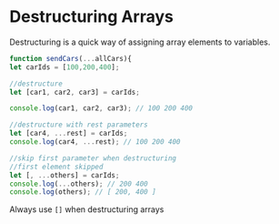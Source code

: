 # Destructuring Arrays

Destructuring is a quick way of assigning array elements to variables. 

```javascript
function sendCars(...allCars){
let carIds = [100,200,400];

//destructure 
let [car1, car2, car3] = carIds;

console.log(car1, car2, car3); // 100 200 400

//destructure with rest parameters
let [car4, ...rest] = carIds;
console.log(car4, ...rest); // 100 200 400

//skip first parameter when destructuring
//first element skipped
let [, ...others] = carIds;
console.log(...others); // 200 400
console.log(others); // [ 200, 400 ]
```

Always use `[]` when destructuring arrays
